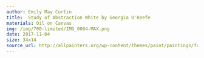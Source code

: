 ```yaml
---
author: Emily May Curtin
title:  Study of Abstraction White by Georgia O'Keefe
materials: Oil on Canvas
img: /img/700-limited/IMG_0004-MAX.png
date: 2017-11-04
size: 34x14
source_url: http://allpainters.org/wp-content/themes/paint/paintings/full/abstraction-white.jpg
---
```


